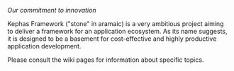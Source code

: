 _Our commitment to innovation_

Kephas Framework ("stone" in aramaic) is a very ambitious project aiming to deliver a framework for an application ecosystem. As its name suggests, it is designed to be a basement for cost-effective and highly productive application development.

Please consult the wiki pages for information about specific topics.